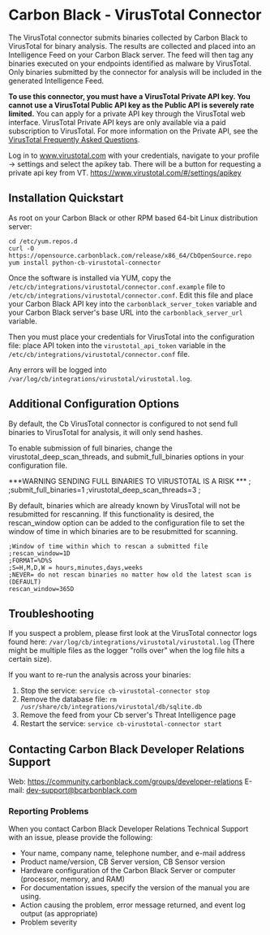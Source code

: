 # Carbon Black - VirusTotal Connector

The VirusTotal connector submits binaries collected by Carbon Black to VirusTotal
for binary analysis. The results are collected and placed into an Intelligence
Feed on your Carbon Black server. The feed will then tag any binaries executed on your
endpoints identified as malware by VirusTotal. Only binaries submitted by the connector
for analysis will be included in the generated Intelligence Feed.

**To use this connector, you must have a VirusTotal Private API key. You cannot use a VirusTotal
Public API key as the Public API is severely rate limited.** You can
apply for a private API key through the VirusTotal web interface. VirusTotal Private API keys
are only available via a paid subscription to VirusTotal. For more information on the Private
API, see the [VirusTotal Frequently Asked Questions](https://www.virustotal.com/en/faq/#virustotal-api).

Log in to www.virustotal.com with your credentials, navigate to your profile -> settings and select the apikey tab.
There will be a button for requesting a private api key from VT. 
https://www.virustotal.com/#/settings/apikey

## Installation Quickstart

As root on your Carbon Black or other RPM based 64-bit Linux distribution server:
```
cd /etc/yum.repos.d
curl -O https://opensource.carbonblack.com/release/x86_64/CbOpenSource.repo
yum install python-cb-virustotal-connector
```

Once the software is installed via YUM, copy the `/etc/cb/integrations/virustotal/connector.conf.example` file to
`/etc/cb/integrations/virustotal/connector.conf`. Edit this file and place your Carbon Black API key into the
`carbonblack_server_token` variable and your Carbon Black server's base URL into the `carbonblack_server_url` variable.

Then you must place your credentials for VirusTotal into the configuration file: place API token
into the `virustotal_api_token` variable in the
`/etc/cb/integrations/virustotal/connector.conf` file.

Any errors will be logged into `/var/log/cb/integrations/virustotal/virustotal.log`.

## Additional Configuration Options

By default, the Cb VirusTotal connector is configured to not send full binaries to VirusTotal for analysis, it will only send hashes. 

To enable submission of full binaries, change the virustotal_deep_scan_threads, and submit_full_binaries options in your configuration file. 

***WARNING SENDING FULL BINARIES TO VIRUSTOTAL IS A RISK ***
;
;submit_full_binaries=1
;virustotal_deep_scan_threads=3
;

By default, binaries which are already known by VirusTotal will not be resubmitted for rescanning.
If this functionality is desired, the rescan_window option can be added to the configuration file 
to set the window of time in which binaries are to be resubmitted for scanning.

```
;Window of time within which to rescan a submitted file
;rescan_window=1D
;FORMAT=%D%S
;S=H,M,D,W = hours,minutes,days,weeks
;NEVER= do not rescan binaries no matter how old the latest scan is (DEFAULT)
rescan_window=365D

```

## Troubleshooting

If you suspect a problem, please first look at the VirusTotal connector logs found here:
`/var/log/cb/integrations/virustotal/virustotal.log`
(There might be multiple files as the logger "rolls over" when the log file hits a certain size).

If you want to re-run the analysis across your binaries:

1. Stop the service: `service cb-virustotal-connector stop`
2. Remove the database file: `rm /usr/share/cb/integrations/virustotal/db/sqlite.db`
3. Remove the feed from your Cb server's Threat Intelligence page
4. Restart the service: `service cb-virustotal-connector start`

## Contacting Carbon Black Developer Relations Support

Web: https://community.carbonblack.com/groups/developer-relations
E-mail: dev-support@bcarbonblack.com

### Reporting Problems

When you contact Carbon Black Developer Relations Technical Support with an issue, please provide the following:

* Your name, company name, telephone number, and e-mail address
* Product name/version, CB Server version, CB Sensor version
* Hardware configuration of the Carbon Black Server or computer (processor, memory, and RAM)
* For documentation issues, specify the version of the manual you are using.
* Action causing the problem, error message returned, and event log output (as appropriate)
* Problem severity

